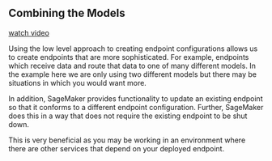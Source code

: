 Combining the Models
---
[watch video](https://www.youtube.com/watch?v=OYYJerDHu0o)

Using the low level approach to creating endpoint configurations allows us to create endpoints that are more sophisticated. For example, endpoints which receive data and route that data to one of many different models. In the example here we are only using two different models but there may be situations in which you would want more.

In addition, SageMaker provides functionality to update an existing endpoint so that it conforms to a different endpoint configuration. Further, SageMaker does this in a way that does not require the existing endpoint to be shut down.

This is very beneficial as you may be working in an environment where there are other services that depend on your deployed endpoint.
